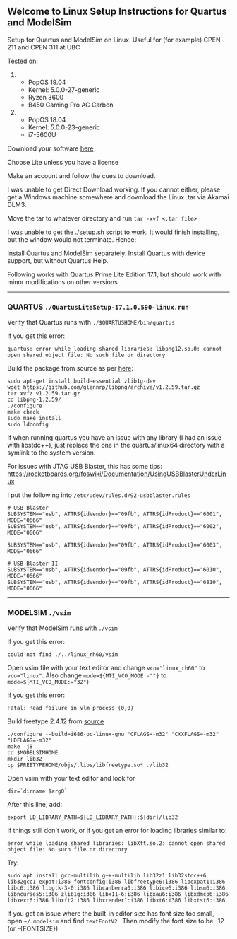 ## Welcome to Linux Setup Instructions for Quartus and ModelSim

Setup for Quartus and ModelSim on Linux. Useful for (for example) CPEN 211 and CPEN 311 at UBC

Tested on:
<ol> 
  <li>
    <ul>
      <li>PopOS 19.04</li>
      <li>Kernel: 5.0.0-27-generic</li>
      <li>Ryzen 3600</li>
      <li>B450 Gaming Pro AC Carbon</li>
    </ul>
  </li>
  <li>
    <ul>
      <li>PopOS 18.04</li>
      <li>Kernel: 5.0.0-23-generic </li>
      <li>i7-5600U</li>
    </ul>
  </li>
</ol>

Download your software [here](http://fpgasoftware.intel.com/17.1/)

Choose Lite unless you have a license

Make an account and follow the cues to download. 

I was unable to get Direct Download working. If you cannot either, please get a Windows machine somewhere and download the Linux .tar via Akamai DLM3. 

Move the tar to whatever directory and run ```tar -xvf <.tar file>```

I was unable to get the ./setup.sh script to work. It would finish installing, but the window would not terminate. Hence:

Install Quartus and ModelSim separately. Install Quartus with device support, but without Quartus Help. 

Following works with Quartus Prime Lite Edition 17.1, but should work with minor modifications on other versions

***

### QUARTUS ```./QuartusLiteSetup-17.1.0.590-linux.run``` 

Verify that Quartus runs with ```./$QUARTUSHOME/bin/quartus ```

If you get this error:

```quartus: error while loading shared libraries: libpng12.so.0: cannot open shared object file: No such file or directory```

Build the package from source as per [here](https://askubuntu.com/questions/966757/libpng12-needed-for-17-10):

```
sudo apt-get install build-essential zlib1g-dev
wget https://github.com/glennrp/libpng/archive/v1.2.59.tar.gz
tar xvfz v1.2.59.tar.gz 
cd libpng-1.2.59/
./configure
make check
sudo make install
sudo ldconfig
```


If when running quartus you have an issue with any library (I had an issue with libstdc++), just replace the one in the quartus/linux64 directory with a symlink to the system version. 

For issues with JTAG USB Blaster, this has some tips: https://rocketboards.org/foswiki/Documentation/UsingUSBBlasterUnderLinux

I put the following into ```/etc/udev/rules.d/92-usbblaster.rules```

```
# USB-Blaster
SUBSYSTEM=="usb", ATTRS{idVendor}=="09fb", ATTRS{idProduct}=="6001", MODE="0666"
SUBSYSTEM=="usb", ATTRS{idVendor}=="09fb", ATTRS{idProduct}=="6002", MODE="0666"

SUBSYSTEM=="usb", ATTRS{idVendor}=="09fb", ATTRS{idProduct}=="6003", MODE="0666"

# USB-Blaster II
SUBSYSTEM=="usb", ATTRS{idVendor}=="09fb", ATTRS{idProduct}=="6010", MODE="0666"
SUBSYSTEM=="usb", ATTRS{idVendor}=="09fb", ATTRS{idProduct}=="6810", MODE="0666"
```

***

### MODELSIM ```./vsim ``` 

Verify that ModelSim runs with ```./vsim ```

If you get this error: 

```could not find ./../linux_rh60/vsim```

Open vsim file with your text editor and change ```vco="linux_rh60"``` to ```vco="linux"```. Also change ```mode=${MTI_VCO_MODE:-""}``` to ```mode=${MTI_VCO_MODE:="32"}```

If you get this error: 

```Fatal: Read failure in vlm process (0,0)```

Build freetype 2.4.12 from [source](http://download.savannah.gnu.org/releases/freetype/freetype-2.4.12.tar.bz2)

```
./configure --build=i686-pc-linux-gnu "CFLAGS=-m32" "CXXFLAGS=-m32" "LDFLAGS=-m32"
make -j8
cd $MODELSIMHOME
mkdir lib32
cp $FREETYPEHOME/objs/.libs/libfreetype.so* ./lib32
```

Open vsim with your text editor and look for 


```
dir=`dirname $arg0`
```

After this line, add:

```
export LD_LIBRARY_PATH=${LD_LIBRARY_PATH}:${dir}/lib32
```

If things still don't work, or if you get an error for loading libraries similar to:

```
error while loading shared libraries: libXft.so.2: cannot open shared object file: No such file or directory
```
Try:

```
sudo apt install gcc-multilib g++-multilib lib32z1 lib32stdc++6 lib32gcc1 expat:i386 fontconfig:i386 libfreetype6:i386 libexpat1:i386 libc6:i386 libgtk-3-0:i386 libcanberra0:i386 libice6:i386 libsm6:i386 libncurses5:i386 zlib1g:i386 libx11-6:i386 libxau6:i386 libxdmcp6:i386 libxext6:i386 libxft2:i386 libxrender1:i386 libxt6:i386 libxtst6:i386 
```

If you get an issue where the built-in editor size has font size too small, open ```~/.modelsim``` and find
```textFontV2 ```
Then modify the font size to be -12 (or -{FONTSIZE})

